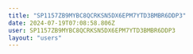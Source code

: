 ```yaml
---
title: "SP1157ZB9MYBC8QCRKSN5DX6EPM7YTD3BMBR6DDP3"
date: 2024-07-19T07:08:58.806Z
user: SP1157ZB9MYBC8QCRKSN5DX6EPM7YTD3BMBR6DDP3
layout: "users"
---
```

    